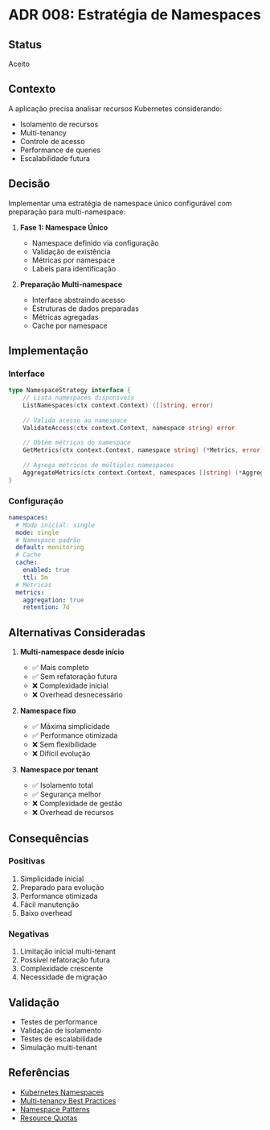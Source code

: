 # ADR 008: Estratégia de Namespaces

## Status
Aceito

## Contexto
A aplicação precisa analisar recursos Kubernetes considerando:
- Isolamento de recursos
- Multi-tenancy
- Controle de acesso
- Performance de queries
- Escalabilidade futura

## Decisão
Implementar uma estratégia de namespace único configurável com preparação para multi-namespace:

1. **Fase 1: Namespace Único**
   - Namespace definido via configuração
   - Validação de existência
   - Métricas por namespace
   - Labels para identificação

2. **Preparação Multi-namespace**
   - Interface abstraindo acesso
   - Estruturas de dados preparadas
   - Métricas agregadas
   - Cache por namespace

## Implementação

### Interface
```go
type NamespaceStrategy interface {
    // Lista namespaces disponíveis
    ListNamespaces(ctx context.Context) ([]string, error)
    
    // Valida acesso ao namespace
    ValidateAccess(ctx context.Context, namespace string) error
    
    // Obtém métricas do namespace
    GetMetrics(ctx context.Context, namespace string) (*Metrics, error)
    
    // Agrega métricas de múltiplos namespaces
    AggregateMetrics(ctx context.Context, namespaces []string) (*AggregatedMetrics, error)
}
```

### Configuração
```yaml
namespaces:
  # Modo inicial: single
  mode: single
  # Namespace padrão
  default: monitoring
  # Cache
  cache:
    enabled: true
    ttl: 5m
  # Métricas
  metrics:
    aggregation: true
    retention: 7d
```

## Alternativas Consideradas

1. **Multi-namespace desde início**
   - ✅ Mais completo
   - ✅ Sem refatoração futura
   - ❌ Complexidade inicial
   - ❌ Overhead desnecessário

2. **Namespace fixo**
   - ✅ Máxima simplicidade
   - ✅ Performance otimizada
   - ❌ Sem flexibilidade
   - ❌ Difícil evolução

3. **Namespace por tenant**
   - ✅ Isolamento total
   - ✅ Segurança melhor
   - ❌ Complexidade de gestão
   - ❌ Overhead de recursos

## Consequências

### Positivas
1. Simplicidade inicial
2. Preparado para evolução
3. Performance otimizada
4. Fácil manutenção
5. Baixo overhead

### Negativas
1. Limitação inicial multi-tenant
2. Possível refatoração futura
3. Complexidade crescente
4. Necessidade de migração

## Validação
- Testes de performance
- Validação de isolamento
- Testes de escalabilidade
- Simulação multi-tenant

## Referências
- [Kubernetes Namespaces](https://kubernetes.io/docs/concepts/overview/working-with-objects/namespaces/)
- [Multi-tenancy Best Practices](https://kubernetes.io/docs/concepts/security/multi-tenancy/)
- [Namespace Patterns](https://kubernetes.io/docs/concepts/overview/working-with-objects/namespaces-overview/)
- [Resource Quotas](https://kubernetes.io/docs/concepts/policy/resource-quotas/)